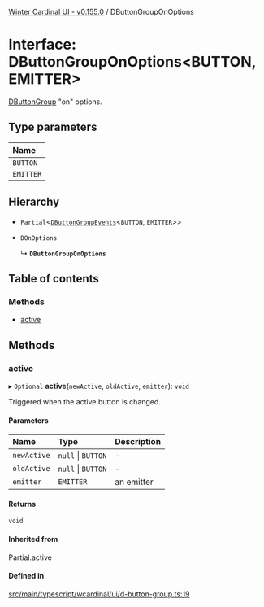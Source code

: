 [Winter Cardinal UI - v0.155.0](../index.md) / DButtonGroupOnOptions

# Interface: DButtonGroupOnOptions<BUTTON, EMITTER\>

[DButtonGroup](../classes/DButtonGroup.md) "on" options.

## Type parameters

| Name |
| :------ |
| `BUTTON` |
| `EMITTER` |

## Hierarchy

- `Partial`<[`DButtonGroupEvents`](DButtonGroupEvents.md)<`BUTTON`, `EMITTER`\>\>

- `DOnOptions`

  ↳ **`DButtonGroupOnOptions`**

## Table of contents

### Methods

- [active](DButtonGroupOnOptions.md#active)

## Methods

### active

▸ `Optional` **active**(`newActive`, `oldActive`, `emitter`): `void`

Triggered when the active button is changed.

#### Parameters

| Name | Type | Description |
| :------ | :------ | :------ |
| `newActive` | ``null`` \| `BUTTON` | - |
| `oldActive` | ``null`` \| `BUTTON` | - |
| `emitter` | `EMITTER` | an emitter |

#### Returns

`void`

#### Inherited from

Partial.active

#### Defined in

[src/main/typescript/wcardinal/ui/d-button-group.ts:19](https://github.com/winter-cardinal/winter-cardinal-ui/blob/v0.155.0/src/main/typescript/wcardinal/ui/d-button-group.ts#L19)
